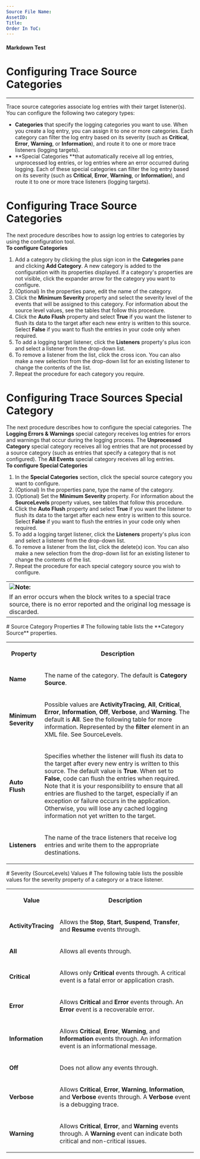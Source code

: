 ```yaml
---
Source File Name:
AssetID:
Title:
Order In ToC:
---
```


#### Markdown Test ####
# Configuring Trace Source Categories #
----------

Trace source categories associate log entries with their target listener(s). You can configure the following two category types:  
+ **Categories** that specify the logging categories you want to use. When you create a log entry, you can assign it to one or more categories. Each category can filter the log entry based on its severity (such as **Critical**, **Error**, **Warning**, or **Information**), and route it to one or more trace listeners (logging targets).
+ **Special Categories **that automatically receive all log entries, unprocessed log entries, or log entries where an error occurred during logging.  Each of these special categories can filter the log entry based on its severity (such as **Critical**, **Error**, **Warning**, or **Information**), and route it to one or more trace listeners (logging targets).
# Configuring Trace Source Categories #
The next procedure describes how to assign log entries to categories by using the configuration tool.   
<a name="config_categorysources" href="#" xmlns:xlink="http://www.w3.org/1999/xlink"><span /></a>**To configure Categories**

1. Add a category by clicking the plus sign icon in the **Categories** pane and clicking **Add Category**. A new category is added to the configuration with its properties displayed. If a category's properties are not visible, click the expander arrow for the category you want to configure. 
2. (Optional) In the properties pane, edit the name of the category. 
3. Click the **Minimum Severity** property and select the severity level of the events that will be assigned to this category. For information about the source level values, see the tables that follow this procedure. 
4. Click the **Auto Flush** property and select **True** if you want the listener to flush its data to the target after each new entry is written to this source. Select **False** if you want to flush the entries in your code only when required.
5. To add a logging target listener, click the **Listeners** property's plus icon and select a listener from the drop-down list.
6. To remove a listener from the list, click the cross icon. You can also make a new selection from the drop-down list for an existing listener to change the contents of the list.
7. Repeat the procedure for each category you require.
# Configuring Trace Sources Special Category #
The next procedure describes how to configure the special categories. The **Logging Errors &amp; Warnings** special category receives log entries for errors and warnings that occur during the logging process. The **Unprocessed Category** special category receives all log entries that are not processed by a source category (such as entries that specify a category that is not configured). The **All Events** special category receives all log entries.  
<a name="config_specialtraces" href="#" xmlns:xlink="http://www.w3.org/1999/xlink"><span /></a>**To configure Special Categories**

1. In the **Special Categories** section, click the special source category you want to configure. 
2. (Optional) In the properties pane, type the name of the category. 
3.  (Optional) Set the **Minimum Severity** property. For information about the **SourceLevels** property values, see tables that follow this procedure.
4. Click the **Auto Flush** property and select **True** if you want the listener to flush its data to the target after each new entry is written to this source. Select **False** if you want to flush the entries in your code only when required.
5. To add a logging target listener, click the **Listeners** property's plus icon and select a listener from the drop-down list.
6. To remove a listener from the list, click the delete(x) icon. You can also make a new selection from the drop-down list for an existing listener to change the contents of the list.
7. Repeat the procedure for each special category source you wish to configure.
<div class="alert" xmlns:dt="uuid:C2F41010-65B3-11d1-A29F-00AA00C14882" xmlns:xlink="http://www.w3.org/1999/xlink" xmlns:MSHelp="http://msdn.microsoft.com/mshelp"><table width="100%" cellspacing="0" cellpadding="0"><tr><th align="left"><img class="note" src="../local/note.gif" />Note:</th></tr><tr><td>If an error occurs when the block writes to a special trace source, there is no error reported and the original log message is discarded.</td></tr></table><p /></div># Source Category Properties #
<a name="props_categorysources" href="#" xmlns:xlink="http://www.w3.org/1999/xlink"><span /></a>The following table lists the **Category Source** properties.  
<table xmlns:xlink="http://www.w3.org/1999/xlink"><tr><th><p><b>Property</b></p></th><th><p><b>Description</b></p></th></tr><tr><td><p><b>Name</b></p></td><td><p>The name of the category. The default is <b>Category Source</b>.</p></td></tr><tr><td><p><b>Minimum Severity</b></p></td><td><p>Possible values are <b>ActivityTracing</b>, <b>All</b>, <b>Critical</b>, <b>Error</b>, <b>Information</b>, <b>Off</b>, <b>Verbose</b>, and <b>Warning</b>. The default is <b>All</b>. See the following table for more information. Represented by the <b>filter </b>element in an XML file. See <hlink xlink:type="simple" xlink:show="new" xlink:actuate="onRequest" xlink:href="9301547d-44c4-490c-91a0-b63e86e4b6a2.html#switchlevel">SourceLevels</hlink>.</p></td></tr><tr><td><p><b>Auto Flush</b></p></td><td><p>Specifies whether the listener will flush its data to the target after every new entry is written to this source. The default value is <b>True</b>. When set to <b>False</b>, code can flush the entries when required. Note that it is your responsibility to ensure that all entries are flushed to the target, especially if an exception or failure occurs in the application. Otherwise, you will lose any cached logging information not yet written to the target.</p></td></tr><tr><td><p><b>Listeners</b></p></td><td><p>The name of the trace listeners that receive log entries and write them to the appropriate destinations.</p></td></tr></table># Severity (SourceLevels) Values #
<a name="switchlevel" href="#" xmlns:xlink="http://www.w3.org/1999/xlink"><span /></a>The following table lists the possible values for the severity property of a category or a trace listener.   
<table xmlns:xlink="http://www.w3.org/1999/xlink"><tr><th><p><b>Value</b></p></th><th><p><b>Description</b></p></th></tr><tr><td><p><b>ActivityTracing</b></p></td><td><p>Allows the <b>Stop</b>, <b>Start</b>, <b>Suspend</b>, <b>Transfer</b>, and <b>Resume</b> events through. </p></td></tr><tr><td><p><b>All</b></p></td><td><p>Allows all events through.</p></td></tr><tr><td><p><b>Critical</b></p></td><td><p>Allows only <b>Critical</b> events through. A critical event is a fatal error or application crash.</p></td></tr><tr><td><p><b>Error</b></p></td><td><p>Allows <b>Critical</b> and <b>Error</b> events through. An <b>Error</b> event is a recoverable error.</p></td></tr><tr><td><p><b>Information</b></p></td><td><p>Allows <b>Critical</b>, <b>Error</b>, <b>Warning</b>, and <b>Information</b> events through. An information event is an informational message.</p></td></tr><tr><td><p><b>Off</b></p></td><td><p>Does not allow any events through.</p></td></tr><tr><td><p><b>Verbose</b></p></td><td><p>Allows <b>Critical</b>, <b>Error</b>, <b>Warning</b>, <b>Information</b>, and <b>Verbose</b> events through. A <b>Verbose</b> event is a debugging trace.</p></td></tr><tr><td><p><b>Warning</b></p></td><td><p>Allows <b>Critical</b>, <b>Error</b>, and <b>Warning</b> events through. A <b>Warning</b> event can indicate both critical and non-critical issues.</p></td></tr></table>
